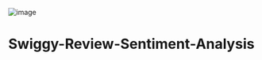 
![image](https://github.com/user-attachments/assets/76d3eac4-9062-4af0-8edc-074fb13a73d4)

# Swiggy-Review-Sentiment-Analysis
